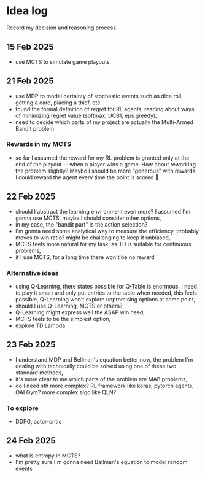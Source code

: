 # Idea log

Record my decision and reasoning process.

## 15 Feb 2025

- use MCTS to simulate game playouts,

## 21 Feb 2025

- use MDP to model certainty of stochastic events such as dice roll, getting a card, placing a thief, etc.
- found the formal definition of regret for RL agents, reading about ways of minimizing regret value (softmax, UCB1, eps greedy),
- need to decide which parts of my project are actually the Multi-Armed Bandit problem

### Rewards in my MCTS

- so far I assumed the reward for my RL problem is granted only at the end of the playout -- when a player wins a game. How about reworking the problem slightly? Maybe I should be more "generous" with rewards, I could reward the agent every time the point is scored 🤔

## 22 Feb 2025

- should I abstract the learning environment even more? I assumed I'm gonna use MCTS, maybe I should consider other options,
- in my case, the "bandit part" is the action selection?
- i'm gonna need some analytical way to measure the efficiency, probably moves to win ratio? might be challenging to keep it unbiased,
- MCTS feels more natural for my task, as TD is suitable for continuous problems,
- if I use MCTS, for a long time there won't be no reward

### Alternative ideas

- using Q-Learning, there states possible for Q-Table is enormous, I need to play it smart and only put entries to the table when needed, this feels possible, Q-Learning won't explore unpromising options at some point,
- should I use Q-Learning, MCTS or others?,
- Q-Learning might express well the ASAP win need,
- MCTS feels to be the simplest option,
- explore TD Lambda

## 23 Feb 2025

- I understand MDP and Bellman's equation better now, the problem I'm dealing with technically could be solved using one of these two standard methods,
- it's more clear to me which parts of the problem are MAB problems,
- do I need sth more complex? RL framework like keras, pytorch agents, OAI Gym? more complex algo like QLN?

### To explore

- DDPG, actor-critic

## 24 Feb 2025

- what is entropy in MCTS?
- I'm pretty sure I'm gonna need Ballman's equation to model random events

